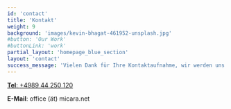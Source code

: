 ```yaml
---
id: 'contact'
title: 'Kontakt'
weight: 9
background: 'images/kevin-bhagat-461952-unsplash.jpg'
#button: 'Our Work'
#buttonLink: 'work'
partial_layout: 'homepage_blue_section'
layout: 'contact'
success_message: 'Vielen Dank für Ihre Kontaktaufnahme, wir werden uns in Kürze bei Ihnen melden. Das micara Team'
---
```


<a href="tel:+498944250120" class="tel mt-4">**Tel**: <span>+4989 44 250 120 </span></a>

**E-Mail**: office (ät) micara.net

